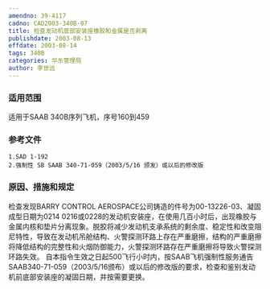 ```yaml
---
amendno: 39-4117
cadno: CAD2003-340B-07
title: 检查发动机底部安装座橡胶和金属是否剥离
publishdate: 2003-08-13
effdate: 2003-08-14
tags: 340B
categories: 华东管理局
author: 李世远
---
```


### 适用范围 
适用于SAAB 340B序列飞机，序号160到459

### 参考文件
    1.SAD 1-192 
    2.强制性 SB SAAB 340-71-059（2003/5/16 颁发）或以后的修改版

### 原因、措施和规定 
检查发现BARRY CONTROL AEROSPACE公司铸造的件号为00-13226-03、凝固成型日期为0214  0216或0228的发动机安装座，在使用几百小时后，出现橡胶与金属内核和垫片分离现象。脱胶将减少发动机支承系统的剩余度、稳定性和改变阻尼特性，导致在发动机吊舱结构、火警探测环路上存在严重磨擦，结构的严重磨擦将降低结构的完整性和火烟防御能力，火警探测环路存在严重磨擦将导致火警探测环路失效。 
    自本指令生效之日起500飞行小时内，按SAAB飞机强制性服务通告SAAB340-71-059（2003/5/16颁布）或以后的修改版的要求，检查和鉴别发动机前底部安装座的凝固日期，并按需要更换。
